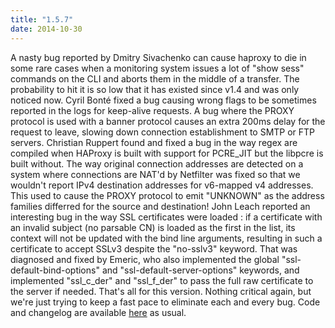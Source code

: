 ```yaml
---
title: "1.5.7"
date: 2014-10-30
---
```


A nasty bug reported by Dmitry Sivachenko can cause haproxy to die in some rare cases when a monitoring system issues a lot of "show sess" commands on the CLI and aborts them in the middle of a transfer. The probability to hit it is so low that it has existed since v1.4 and was only noticed now. Cyril Bonté fixed a bug causing wrong flags to be sometimes reported in the logs for keep-alive requests. A bug where the PROXY protocol is used with a banner protocol causes an extra 200ms delay for the request to leave, slowing down connection establishment to SMTP or FTP servers. Christian Ruppert found and fixed a bug in the way regex are compiled when HAProxy is built with support for PCRE\_JIT but the libpcre is built without. The way original connection addresses are detected on a system where connections are NAT'd by Netfilter was fixed so that we wouldn't report IPv4 destination addresses for v6-mapped v4 addresses. This used to cause the PROXY protocol to emit "UNKNOWN" as the address families differred for the source and destination! John Leach reported an interesting bug in the way SSL certificates were loaded : if a certificate with an invalid subject (no parsable CN) is loaded as the first in the list, its context will not be updated with the bind line arguments, resulting in such a certificate to accept SSLv3 despite the "no-sslv3" keyword. That was diagnosed and fixed by Emeric, who also implemented the global "ssl-default-bind-options" and "ssl-default-server-options" keywords, and implemented "ssl\_c\_der" and "ssl\_f\_der" to pass the full raw certificate to the server if needed. That's all for this version. Nothing critical again, but we're just trying to keep a fast pace to eliminate each and every bug. Code and changelog are available [here](/download/1.5/src/) as usual.
